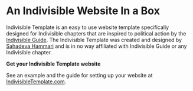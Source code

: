 # An Indivisible Website In a Box

Indivisible Template is an easy to use website template specifically designed for Indivisible chapters that are inspired to political action by the [Indivisible Guide](https://www.indivisibleguide.com/). The Indivisible Template was created and designed by [Sahadeva Hammari](http://sahadeva.com) and is in no way affiliated with Indivisible Guide or any Indivisible chapter.

**Get your Indivisible Template website**

See an example and the guide for setting up your website at [IndivisibleTemplate.com](http://indivisibletemplate.com).
